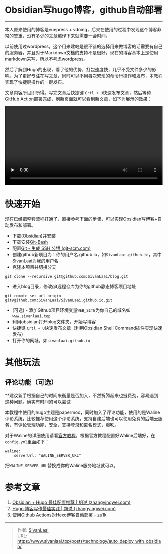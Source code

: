 # Obsidian写hugo博客，github自动部署


---

本人原来使用的博客是vuepress + vdoing，后来在使用的过程中发现这个博客非常的笨重，没有多少的文章编译下来就需要一会时间。

以前使用过wordpress，这个用来建站是很不错的选择用来做博客的话需要有自己的服务器，并且对于Markdown文档的支持不是很好，现在的博客基本上是使用markdown来写，所以不考虑wordpress。

然后了解到Hugo的出现，看了他的优势，打包速度快，几乎不受文件多少的影响。为了更好专注在写文章，同时可以不用每次繁琐的命令行操作和发布，本教程实现了快捷键操作的一键发布。

文章内容所见即所得。写完文章后快捷键 ```Crtl + U```快速发布文章，然后等待GitHub Action部署完成，刷新页面就可以看到新文章，如下为展示的效果：

<video id="video" controls="" preload="none" style="width: 100%; heigth: 100%">
    <source id="mp4" src="/video/obsdidian_hugo_auto_deploy.mp4" type="video/mp4">
</video>


# 快速开始
现在已经把整套流程打通了，直接参考下面的步骤，可以实现Obsidian写博客+自动发布和部署。
- 下载([Obsidian](https://obsidian.md/))并安装
- 下载安装[Git-Bash](https://www.git-scm.com/downloads)
-  配置[Git - 生成 SSH 公钥 (git-scm.com)](https://git-scm.com/book/zh/v2/%E6%9C%8D%E5%8A%A1%E5%99%A8%E4%B8%8A%E7%9A%84-Git-%E7%94%9F%E6%88%90-SSH-%E5%85%AC%E9%92%A5)
- 创建github新项目为：你的用户名.github.io，如```SivanLaai.github.io```，其中SivanLaai为我的用户名
- 克隆本项目并切换分支
```
git clone --recursive git@github.com:SivanLaai/blog.git
```
- 进入blog目录，修改git远程仓库为你的github静态博客项目地址
```
git remote set-url origin git@github.com:SivanLaai/SivanLaai.github.io.git
```
- (可选) - 添加Github项目环境变量```WEB_SITE```为你自己的域名如```www.sivanlaai.top```
- 利用obsidian打开blog文件夹，开始写博客
- 快捷键 ```Crtl + U```快速发布文章（利用Obsidian Shell Command插件实现快速发布）
- 打开你的网址，如```sivanlaai.github.io```
# 其他玩法
## 评论功能（可选）
**建议新手根据自己的时间来衡量是否加入，不然折腾起来也挺费劲，容易遇到这种问题。确实有时间的可以尝试

本教程中使用的hugo主题是papermod，同时加入了评论功能，使用的是Waline评论系统，比较推荐使用这个评论系统，支持自建后端也可以使用免费的后端云服务，有评论管理功能，安全，支持登录和匿名模式，爆吹。

对于Waline的详细使用请看[官方教程](https://waline.js.org/guide/get-started/)，根据官方教程配置好Waline后端好，在```config.yml```里面如下：
```
waline:
    serverUrl: "WALINE_SERVER_URL"
```
把```WALINE_SERVER_URL```替换成你的Waline服务地址就可以。

# 参考文章
1. [Obsidian + Hugo 最佳配置推荐 | 胡说 (zhangyingwei.com)](https://blog.zhangyingwei.com/posts/2022m4d12h13m13s22/)
2. [Hugo 博客写作最佳实践 | 胡说 (zhangyingwei.com)](https://blog.zhangyingwei.com/posts/2022m4d11h19m42s28/)
3. [使用Github Actions对Hexo博客自动部署 - zu1k](https://zu1k.com/posts/coding/use-github-actions-to-auto-deploy-hexo/#%E5%89%8D%E8%A8%80)

---

> 作者: [SivanLaai](https://www.sivanlaai.top)  
> URL: https://www.sivanlaai.top/posts/technology/auto_deploy_with_obsidian/  

